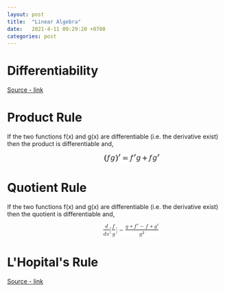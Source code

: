 ```yaml
---
layout: post
title:  "Linear Algebra"
date:   2021-4-11 09:29:20 +0700
categories: post
---
```


# Differentiability

[Source - link](http://www.math.uri.edu/~mcomerford/math141/Fall11/lesson13.pdf)

# Product Rule

If the two functions f(x) and g(x) are differentiable (i.e. the derivative exist) then the product is differentiable and,

&nbsp;&nbsp;&nbsp;&nbsp;&nbsp;&nbsp;&nbsp;&nbsp;&nbsp;&nbsp;&nbsp;&nbsp;&nbsp;&nbsp;&nbsp;&nbsp;&nbsp;&nbsp; 
&nbsp;&nbsp;&nbsp;&nbsp;&nbsp;&nbsp;&nbsp;&nbsp;&nbsp;&nbsp;&nbsp;&nbsp;&nbsp;&nbsp;&nbsp;&nbsp;&nbsp;&nbsp; 
&nbsp;&nbsp;&nbsp;&nbsp;&nbsp;&nbsp;&nbsp;&nbsp;&nbsp;&nbsp;&nbsp;&nbsp;&nbsp;&nbsp;&nbsp;&nbsp;&nbsp;&nbsp; 
![product_rule](../../assets/posts_images/linear_0.png)

# Quotient Rule

If the two functions f(x) and g(x) are differentiable (i.e. the derivative exist) then the quotient is differentiable and,

&nbsp;&nbsp;&nbsp;&nbsp;&nbsp;&nbsp;&nbsp;&nbsp;&nbsp;&nbsp;&nbsp;&nbsp;&nbsp;&nbsp;&nbsp;&nbsp;&nbsp;&nbsp; 
&nbsp;&nbsp;&nbsp;&nbsp;&nbsp;&nbsp;&nbsp;&nbsp;&nbsp;&nbsp;&nbsp;&nbsp;&nbsp;&nbsp;&nbsp;&nbsp;&nbsp;&nbsp; &nbsp;&nbsp;&nbsp;&nbsp;&nbsp;&nbsp;&nbsp;&nbsp;&nbsp;&nbsp;&nbsp;&nbsp;&nbsp;&nbsp;&nbsp;&nbsp;&nbsp;&nbsp; 
![quotient](../../assets/posts_images/linear_1.png)

# L'Hopital's Rule

[Source - link](https://www.mathsisfun.com/calculus/l-hopitals-rule.html)

